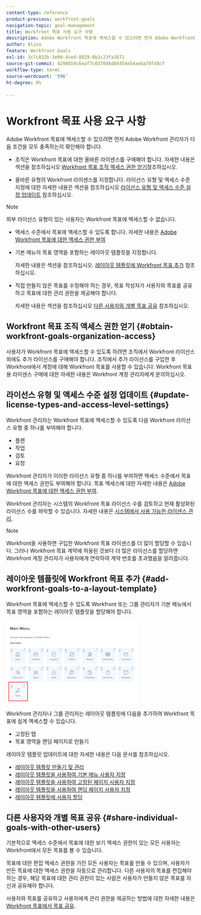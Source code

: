 ```yaml
---
content-type: reference
product-previous: workfront-goals
navigation-topic: goal-management
title: Workfront 목표 사용 요구 사항
description: Adobe Workfront 목표에 액세스할 수 있으려면 먼저 Adobe Workfront 관리자가 특정 조건이 충족되는지 확인해야 합니다.
author: Alina
feature: Workfront Goals
exl-id: 3c7c832b-3e00-4ced-8829-8b1c23fa3871
source-git-commit: 4298659c6eaf7c0370d8d88454e54aeba70f48cf
workflow-type: tm+mt
source-wordcount: '596'
ht-degree: 0%

---
```


# Workfront 목표 사용 요구 사항

Adobe Workfront 목표에 액세스할 수 있으려면 먼저 Adobe Workfront 관리자가 다음 조건을 모두 충족하는지 확인해야 합니다.

<!--drafted for P&P - replace the first bullet with this one when licensing changes: 
* Your company must purchase the correct Adobe Worfront plan or Adobe Workfront Goal license. For information, see the section [Obtain Workfront Goals organization access](#obtain-workfront-goals-organization-access)in this article.-->

* 조직은 Workfront 목표에 대한 올바른 라이센스를 구매해야 합니다. 자세한 내용은 섹션을 참조하십시오 [Workfront 목표 조직 액세스 권한 얻기](#obtain-workfront-goals-organization-access)참조하십시오.

* 올바른 유형의 Workfront 라이센스를 지정합니다. 라이선스 유형 및 액세스 수준 지정에 대한 자세한 내용은 섹션을 참조하십시오 [라이선스 유형 및 액세스 수준 설정 업데이트](#update-license-types-and-access-level-settings) 참조하십시오.

>[!NOTE]
>
>외부 라이선스 유형이 있는 사용자는 Workfront 목표에 액세스할 수 없습니다.

* 액세스 수준에서 목표에 액세스할 수 있도록 합니다. 자세한 내용은 [Adobe Workfront 목표에 대한 액세스 권한 부여](../../administration-and-setup/add-users/configure-and-grant-access/grant-access-goals.md)

* 기본 메뉴의 목표 영역을 포함하는 레이아웃 템플릿을 지정합니다.

   자세한 내용은 섹션을 참조하십시오. [레이아웃 템플릿에 Workfront 목표 추가](#add-workfront-goals-to-a-layout-template) 참조하십시오.

* 직접 만들지 않은 목표를 수정해야 하는 경우, 목표 작성자가 사용자와 목표를 공유하고 목표에 대한 관리 권한을 제공해야 합니다.

   자세한 내용은 섹션을 참조하십시오 [다른 사용자와 개별 목표 공유](#share-individual-goals-with-other-users) 참조하십시오.

## Workfront 목표 조직 액세스 권한 얻기 {#obtain-workfront-goals-organization-access}

<!--drafted for P&P release: 

If your company has a current Workfront plan, you must have one of the following:

* An Ultimate Workfront plan. Workfront Goals are included in this plan. 
* A Select or higher Workfront plan and a separate Workfront Goals license. -->

<!-- drafted for P&P - add this to the sentence below at release: 

If your company has a legacy Workfront plan, -->

사용자가 Workfront 목표에 액세스할 수 있도록 하려면 조직에서 Workfront 라이선스 외에도 추가 라이선스를 구매해야 합니다. 조직에서 추가 라이선스를 구입한 후 Workfront에서 계정에 대해 Workfront 목표를 사용할 수 있습니다. Workfront 목표용 라이센스 구매에 대한 자세한 내용은 Workfront 계정 관리자에게 문의하십시오.

## 라이선스 유형 및 액세스 수준 설정 업데이트  {#update-license-types-and-access-level-settings}

<!--drafted for P&P release: 
If your company has the current access level model, your Workfront administrator must grant you one of the following Workfront license types to access Workfront Goals: 

* Contributor
* Light
* Standard-->

<!--drafted for P&P release: add this to the first sentence: 
If your company has the legacy access level model, -->

Workfront 관리자는 Workfront 목표에 액세스할 수 있도록 다음 Workfront 라이선스 유형 중 하나를 부여해야 합니다.

* 플랜
* 작업
* 검토
* 요청

Workfront 관리자가 이러한 라이선스 유형 중 하나를 부여하면 액세스 수준에서 목표에 대한 액세스 권한도 부여해야 합니다. 목표 액세스에 대한 자세한 내용은 [Adobe Workfront 목표에 대한 액세스 권한 부여](../../administration-and-setup/add-users/configure-and-grant-access/grant-access-goals.md).

Workfront 관리자는 시스템의 Workfront 목표 라이선스 수를 검토하고 현재 활성화된 라이선스 수를 파악할 수 있습니다. 자세한 내용은 [시스템에서 사용 가능한 라이센스 관리](../../administration-and-setup/get-started-wf-administration/manage-available-licenses-in-your-system.md).

>[!NOTE]
>
>Workfront을 사용하면 구입한 Workfront 목표 라이센스를 더 많이 할당할 수 있습니다. 그러나 Workfront 목표 계약에 허용된 것보다 더 많은 라이선스를 할당하면 Workfront 계정 관리자가 사용자에게 연락하여 계약 번호를 초과했음을 알려줍니다.

## 레이아웃 템플릿에 Workfront 목표 추가 {#add-workfront-goals-to-a-layout-template}

Workfront 목표에 액세스할 수 있도록 Workfront 또는 그룹 관리자가 기본 메뉴에서 목표 영역을 포함하는 레이아웃 템플릿을 할당해야 합니다.

![](assets/layout-template-align-highlighted-350x220.png)

Workfront 관리자나 그룹 관리자는 레이아웃 템플릿에 다음을 추가하여 Workfront 목표에 쉽게 액세스할 수 있습니다.

* 고정된 탭
* 목표 영역을 랜딩 페이지로 만들기

레이아웃 템플릿 업데이트에 대한 자세한 내용은 다음 문서를 참조하십시오.

* [레이아웃 템플릿 만들기 및 관리](../../administration-and-setup/customize-workfront/use-layout-templates/create-and-manage-layout-templates.md)
* [레이아웃 템플릿을 사용하여 기본 메뉴 사용자 지정](../../administration-and-setup/customize-workfront/use-layout-templates/customize-main-menu.md)
* [레이아웃 템플릿을 사용하여 고정된 페이지 사용자 지정](../../administration-and-setup/customize-workfront/use-layout-templates/customize-pinned-pages.md)
* [레이아웃 템플릿을 사용하여 랜딩 페이지 사용자 지정](../../administration-and-setup/customize-workfront/use-layout-templates/customize-landing-page.md)
* [레이아웃 템플릿에 사용자 할당](../../administration-and-setup/customize-workfront/use-layout-templates/assign-users-to-layout-template.md)

## 다른 사용자와 개별 목표 공유 {#share-individual-goals-with-other-users}

기본적으로 액세스 수준에서 목표에 대한 보기 액세스 권한이 있는 모든 사용자는 Workfront에서 모든 목표를 볼 수 있습니다.

목표에 대한 편집 액세스 권한을 가진 모든 사용자는 목표를 만들 수 있으며, 사용자가 만든 목표에 대한 액세스 권한을 자동으로 관리합니다. 다른 사용자의 목표를 편집해야 하는 경우, 해당 목표에 대한 관리 권한이 있는 사람은 사용자가 만들지 않은 목표를 자신과 공유해야 합니다.

사용자와 목표를 공유하고 사용자에게 관리 권한을 제공하는 방법에 대한 자세한 내용은 [Workfront 목표에서 목표 공유](../../workfront-goals/workfront-goals-settings/share-a-goal.md).

